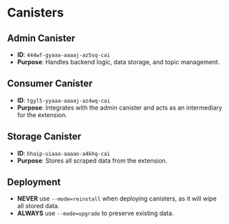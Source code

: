 # Canisters

## Admin Canister

- **ID**: `444wf-gyaaa-aaaaj-az5sq-cai`
- **Purpose**: Handles backend logic, data storage, and topic management.

## Consumer Canister

- **ID**: `tgyl5-yyaaa-aaaaj-az4wq-cai`
- **Purpose**: Integrates with the admin canister and acts as an intermediary for the extension.

## Storage Canister

- **ID**: `hhaip-uiaaa-aaaao-a4khq-cai`
- **Purpose**: Stores all scraped data from the extension.

## Deployment

- **NEVER** use `--mode=reinstall` when deploying canisters, as it will wipe all stored data.
- **ALWAYS** use `--mode=upgrade` to preserve existing data.
